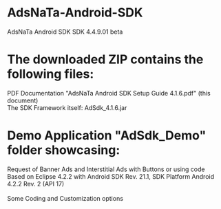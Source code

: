 # AdsNaTa-Android-SDK
AdsNaTa Android SDK SDK 4.4.9.01 beta

# The downloaded ZIP contains the following files:

PDF Documentation "AdsNaTa Android SDK Setup Guide 4.1.6.pdf" (this document)<br>
The SDK Framework itself: AdSdk_4.1.6.jar<br>

# Demo Application "AdSdk_Demo" folder showcasing:
Request of Banner Ads and Interstitial Ads with Buttons or using code<br>
Based on Eclipse 4.2.2 with Android SDK Rev. 21.1, SDK Platform Android 4.2.2 Rev. 2 (API 17)<br><br>
Some Coding and Customization options<br>

